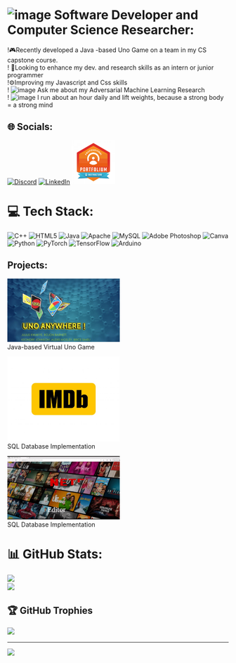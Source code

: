 # <img src="https://github.com/rojonbarnett/rojonbarnett/assets/77937166/5e81995a-ea70-4927-a905-0bcfe851b04a" width="50" height="50" alt="image" /> Software Developer and Computer Science    Researcher:

!🎮Recently developed a Java -based Uno Game on a team in my CS capstone course.<br>!
🔬Looking to enhance my dev. and research skills as an intern or junior programmer<br>!⚙️Improving my Javascript and Css skills<br> ! <img src="https://github.com/rojonbarnett/rojonbarnett/assets/77937166/bdea7b14-9d28-4faf-8903-5bc75a7d264c" width = "15" height = "15" alt = "image" />
Ask me about my Adversarial Machine Learning Research<br>! <img src = "https://github.com/rojonbarnett/rojonbarnett/assets/77937166/a88843da-f58b-4d9d-aad1-b0d76fcb8520" width = "15" height = "15" alt = image />
I run about an hour daily and lift weights, because a strong body = a strong mind


## 🌐 Socials:
[![Discord](https://img.shields.io/badge/Discord-%237289DA.svg?logo=discord&logoColor=white)](https://discord.gg/RoJon#1435) [![LinkedIn](https://img.shields.io/badge/LinkedIn-%230077B5.svg?logo=linkedin&logoColor=white)](https://linkedin.com/in/www.linkedin.com/in/rojonbarnett) 
<a href="https://portfolium.com/RoJonBarnett">
  <img src="https://github.com/rojonbarnett/rojonbarnett/blob/main/PortfoliumLogo.png" alt="Portfolium" width="100" height="100">
</a>



# 💻 Tech Stack:
![C++](https://img.shields.io/badge/c++-%2300599C.svg?style=for-the-badge&logo=c%2B%2B&logoColor=white) ![HTML5](https://img.shields.io/badge/html5-%23E34F26.svg?style=for-the-badge&logo=html5&logoColor=white) ![Java](https://img.shields.io/badge/java-%23ED8B00.svg?style=for-the-badge&logo=java&logoColor=white) ![Apache](https://img.shields.io/badge/apache-%23D42029.svg?style=for-the-badge&logo=apache&logoColor=white) ![MySQL](https://img.shields.io/badge/mysql-%2300f.svg?style=for-the-badge&logo=mysql&logoColor=white) ![Adobe Photoshop](https://img.shields.io/badge/adobephotoshop-%2331A8FF.svg?style=for-the-badge&logo=adobephotoshop&logoColor=white) ![Canva](https://img.shields.io/badge/Canva-%2300C4CC.svg?style=for-the-badge&logo=Canva&logoColor=white) ![Python](https://img.shields.io/badge/python-3670A0?style=for-the-badge&logo=python&logoColor=ffdd54) ![PyTorch](https://img.shields.io/badge/PyTorch-%23EE4C2C.svg?style=for-the-badge&logo=PyTorch&logoColor=white) ![TensorFlow](https://img.shields.io/badge/TensorFlow-%23FF6F00.svg?style=for-the-badge&logo=TensorFlow&logoColor=white) ![Arduino](https://img.shields.io/badge/-Arduino-00979D?style=for-the-badge&logo=Arduino&logoColor=white)

## Projects:
[<img src = "https://github.com/rojonbarnett/rojonbarnett/blob/main/UnoProjectPERFECT.gif" alt = "Uno Project" width = "256"/>](https://github.com/rojonbarnett/UnoAnywhere-VirtualUnoGame) <br/> Java-based Virtual Uno Game

[<img src = "https://github.com/rojonbarnett/rojonbarnett/blob/main/imdb%20logo.jpg" alt = "SQL IMDB Database" width = "256"/>](https://github.com/rojonbarnett/sqlDatabase) <br/>
SQL Database Implementation

[<img src = "https://github.com/rojonbarnett/rojonbarnett/blob/main/NetflixWebsiteLogo.gif" alt = "Netflix Editor Website" width = "256"/>](https://github.com/rojonbarnett/Netflix-Editor-Website)<br/>
SQL Database Implementation

# 📊 GitHub Stats:
![](https://github-readme-stats.vercel.app/api?username=rojonbarnett&theme=onedark&hide_border=false&include_all_commits=false&count_private=false)<br/>
![](https://github-readme-streak-stats.herokuapp.com/?user=rojonbarnett&theme=onedark&hide_border=false)<br/>


## 🏆 GitHub Trophies
![](https://github-profile-trophy.vercel.app/?username=rojonbarnett&theme=juicyfresh&no-frame=false&no-bg=true&margin-w=4)

---
[![](https://visitcount.itsvg.in/api?id=rojonbarnett&icon=0&color=0)](https://visitcount.itsvg.in)

<!-- Proudly created with GPRM ( https://gprm.itsvg.in ) -->
